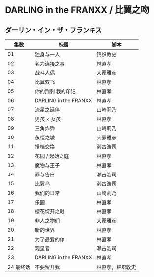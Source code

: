 # DARLING in the FRANXX / 比翼之吻
## ダーリン・イン・ザ・フランキス

| 集数      | 标题                  | 脚本              |
| --------- | --------------------- | ----------------- |
| 01        | 独身与一人            | 锦织敦史          |
| 02        | 名为连接之事          | 林直孝          |
| 03        | 战斗人偶              | 大冢雅彦          |
| 04        | 比翼双飞              | 林直孝          |
| 05        | 你的荆刺 我的印记     | 林直孝          |
| 06        | DARLING in the FRANXX | 林直孝          |
| 07        | 流星之延停            | 山崎莉乃          |
| 08        | 男孩 × 女孩           | 林直孝          |
| 09        | 三角炸弹              | 山崎莉乃          |
| 10        | 永恒之城              | 大冢雅彦          |
| 11        | 搭档交换              | 濑古浩司          |
| 12        | 花园 / 起始之庭       | 林直孝          |
| 13        | 魔物与王子            | 林直孝          |
| 14        | 罪与告白              | 濑古浩司          |
| 15        | 比翼鸟                | 濑古浩司          |
| 16        | 我们的日常            | 山崎莉乃          |
| 17        | 乐园                  | 林直孝          |
| 18        | 樱花绽开之时          | 林直孝          |
| 19        | 非人之物们            | 大冢雅彦          |
| 20        | 新的世界              | 林直孝          |
| 21        | 为了最爱的你          | 林直孝          |
| 22        | 观星者                | 濑古浩司          |
| 23        | DARLING in the FRANXX | 林直孝          |
| 24 最终话 | 不要留开我            | 林直孝，锦织敦史 |



